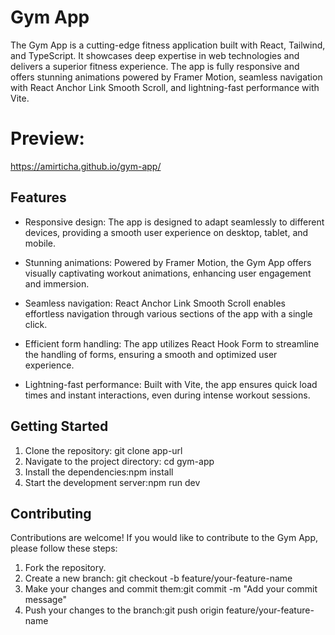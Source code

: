 # Gym App

The Gym App is a cutting-edge fitness application built with React, Tailwind, and TypeScript. It showcases deep expertise in web technologies and delivers a superior fitness experience. The app is fully responsive and offers stunning animations powered by Framer Motion, seamless navigation with React Anchor Link Smooth Scroll, and lightning-fast performance with Vite.
# Preview:
https://amirticha.github.io/gym-app/

## Features

- Responsive design: The app is designed to adapt seamlessly to different devices, providing a smooth user experience on desktop, tablet, and mobile.

- Stunning animations: Powered by Framer Motion, the Gym App offers visually captivating workout animations, enhancing user engagement and immersion.

- Seamless navigation: React Anchor Link Smooth Scroll enables effortless navigation through various sections of the app with a single click.

- Efficient form handling: The app utilizes React Hook Form to streamline the handling of forms, ensuring a smooth and optimized user experience.

- Lightning-fast performance: Built with Vite, the app ensures quick load times and instant interactions, even during intense workout sessions.

## Getting Started

1. Clone the repository: git clone app-url
2. Navigate to the project directory: cd gym-app
3. Install the dependencies:npm install
4. Start the development server:npm run dev

## Contributing

Contributions are welcome! If you would like to contribute to the Gym App, please follow these steps:

1. Fork the repository.
2. Create a new branch: git checkout -b feature/your-feature-name
3. Make your changes and commit them:git commit -m "Add your commit message"
4. Push your changes to the branch:git push origin feature/your-feature-name

 

  
